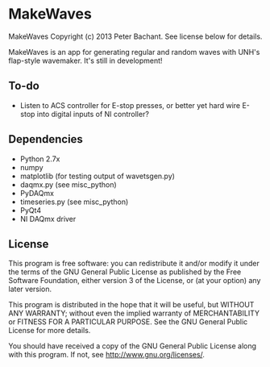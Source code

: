 MakeWaves
=========
MakeWaves Copyright (c) 2013 Peter Bachant. See license below for details. 

MakeWaves is an app for generating regular and random waves with UNH's flap-style wavemaker. It's still in development!


To-do
-----
  * Listen to ACS controller for E-stop presses, or better yet hard wire E-stop into digital inputs of NI controller?



Dependencies
--------
  * Python 2.7x
  * numpy
  * matplotlib (for testing output of wavetsgen.py)
  * daqmx.py (see misc_python)
  * PyDAQmx
  * timeseries.py (see misc_python)
  * PyQt4
  * NI DAQmx driver


License
-------

This program is free software: you can redistribute it and/or modify
it under the terms of the GNU General Public License as published by
the Free Software Foundation, either version 3 of the License, or
(at your option) any later version.

This program is distributed in the hope that it will be useful,
but WITHOUT ANY WARRANTY; without even the implied warranty of
MERCHANTABILITY or FITNESS FOR A PARTICULAR PURPOSE.  See the
GNU General Public License for more details.

You should have received a copy of the GNU General Public License
along with this program.  If not, see <http://www.gnu.org/licenses/>.
